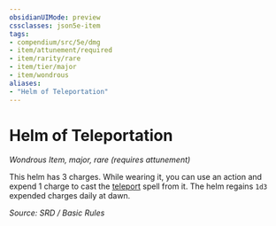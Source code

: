 ```yaml
---
obsidianUIMode: preview
cssclasses: json5e-item
tags:
- compendium/src/5e/dmg
- item/attunement/required
- item/rarity/rare
- item/tier/major
- item/wondrous
aliases: 
- "Helm of Teleportation"
---
```

# Helm of Teleportation
*Wondrous Item, major, rare (requires attunement)*  


This helm has 3 charges. While wearing it, you can use an action and expend 1 charge to cast the [teleport](teleport.md) spell from it. The helm regains `1d3` expended charges daily at dawn.

*Source: SRD / Basic Rules*
